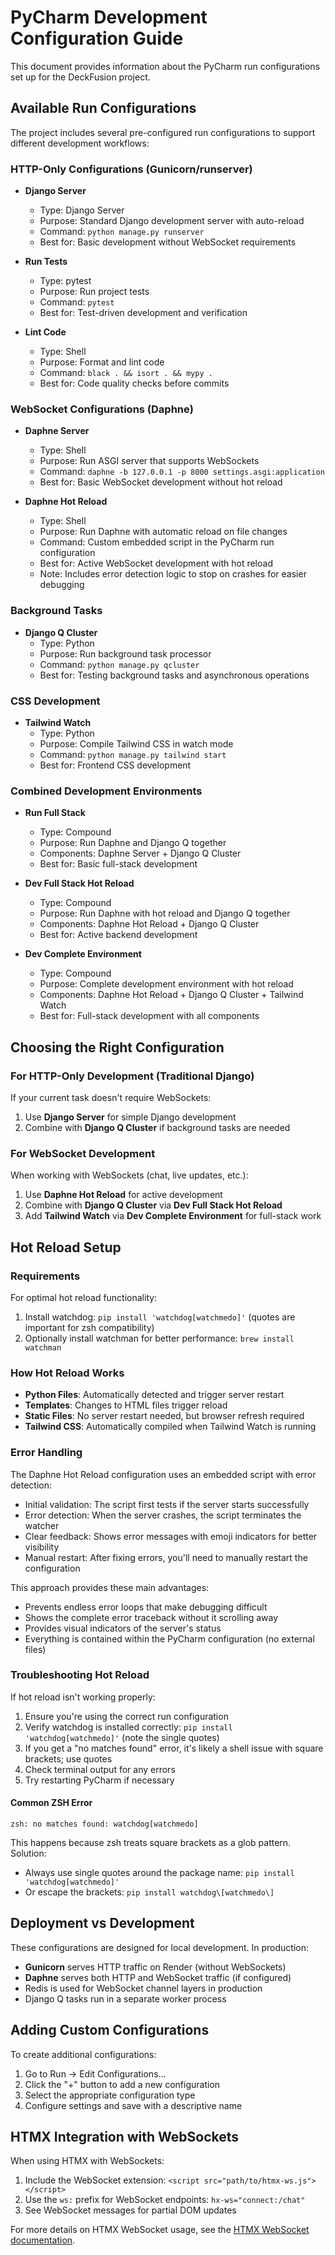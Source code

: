 # PyCharm Development Configuration Guide

This document provides information about the PyCharm run configurations set up for the DeckFusion project.

## Available Run Configurations

The project includes several pre-configured run configurations to support different development workflows:

### HTTP-Only Configurations (Gunicorn/runserver)

- **Django Server**
  - Type: Django Server
  - Purpose: Standard Django development server with auto-reload
  - Command: `python manage.py runserver`
  - Best for: Basic development without WebSocket requirements

- **Run Tests**
  - Type: pytest
  - Purpose: Run project tests
  - Command: `pytest`
  - Best for: Test-driven development and verification

- **Lint Code**
  - Type: Shell
  - Purpose: Format and lint code
  - Command: `black . && isort . && mypy .`
  - Best for: Code quality checks before commits

### WebSocket Configurations (Daphne)

- **Daphne Server**
  - Type: Shell
  - Purpose: Run ASGI server that supports WebSockets
  - Command: `daphne -b 127.0.0.1 -p 8000 settings.asgi:application`
  - Best for: Basic WebSocket development without hot reload

- **Daphne Hot Reload**
  - Type: Shell
  - Purpose: Run Daphne with automatic reload on file changes
  - Command: Custom embedded script in the PyCharm run configuration
  - Best for: Active WebSocket development with hot reload
  - Note: Includes error detection logic to stop on crashes for easier debugging

### Background Tasks

- **Django Q Cluster**
  - Type: Python
  - Purpose: Run background task processor
  - Command: `python manage.py qcluster`
  - Best for: Testing background tasks and asynchronous operations

### CSS Development

- **Tailwind Watch**
  - Type: Python
  - Purpose: Compile Tailwind CSS in watch mode
  - Command: `python manage.py tailwind start`
  - Best for: Frontend CSS development

### Combined Development Environments

- **Run Full Stack**
  - Type: Compound
  - Purpose: Run Daphne and Django Q together
  - Components: Daphne Server + Django Q Cluster
  - Best for: Basic full-stack development

- **Dev Full Stack Hot Reload**
  - Type: Compound
  - Purpose: Run Daphne with hot reload and Django Q together
  - Components: Daphne Hot Reload + Django Q Cluster
  - Best for: Active backend development

- **Dev Complete Environment**
  - Type: Compound
  - Purpose: Complete development environment with hot reload
  - Components: Daphne Hot Reload + Django Q Cluster + Tailwind Watch
  - Best for: Full-stack development with all components

## Choosing the Right Configuration

### For HTTP-Only Development (Traditional Django)

If your current task doesn't require WebSockets:

1. Use **Django Server** for simple Django development
2. Combine with **Django Q Cluster** if background tasks are needed

### For WebSocket Development

When working with WebSockets (chat, live updates, etc.):

1. Use **Daphne Hot Reload** for active development
2. Combine with **Django Q Cluster** via **Dev Full Stack Hot Reload**
3. Add **Tailwind Watch** via **Dev Complete Environment** for full-stack work

## Hot Reload Setup

### Requirements

For optimal hot reload functionality:

1. Install watchdog: `pip install 'watchdog[watchmedo]'` (quotes are important for zsh compatibility)
2. Optionally install watchman for better performance: `brew install watchman`

### How Hot Reload Works

- **Python Files**: Automatically detected and trigger server restart
- **Templates**: Changes to HTML files trigger reload
- **Static Files**: No server restart needed, but browser refresh required
- **Tailwind CSS**: Automatically compiled when Tailwind Watch is running

### Error Handling

The Daphne Hot Reload configuration uses an embedded script with error detection:
- Initial validation: The script first tests if the server starts successfully
- Error detection: When the server crashes, the script terminates the watcher
- Clear feedback: Shows error messages with emoji indicators for better visibility
- Manual restart: After fixing errors, you'll need to manually restart the configuration

This approach provides these main advantages:
- Prevents endless error loops that make debugging difficult
- Shows the complete error traceback without it scrolling away
- Provides visual indicators of the server's status
- Everything is contained within the PyCharm configuration (no external files)

### Troubleshooting Hot Reload

If hot reload isn't working properly:

1. Ensure you're using the correct run configuration
2. Verify watchdog is installed correctly: `pip install 'watchdog[watchmedo]'` (note the single quotes)
3. If you get a "no matches found" error, it's likely a shell issue with square brackets; use quotes
4. Check terminal output for any errors
5. Try restarting PyCharm if necessary

#### Common ZSH Error

```
zsh: no matches found: watchdog[watchmedo]
```

This happens because zsh treats square brackets as a glob pattern. Solution:

- Always use single quotes around the package name: `pip install 'watchdog[watchmedo]'`
- Or escape the brackets: `pip install watchdog\[watchmedo\]`

## Deployment vs Development

These configurations are designed for local development. In production:

- **Gunicorn** serves HTTP traffic on Render (without WebSockets)
- **Daphne** serves both HTTP and WebSocket traffic (if configured)
- Redis is used for WebSocket channel layers in production
- Django Q tasks run in a separate worker process

## Adding Custom Configurations

To create additional configurations:

1. Go to Run → Edit Configurations...
2. Click the "+" button to add a new configuration
3. Select the appropriate configuration type
4. Configure settings and save with a descriptive name

## HTMX Integration with WebSockets

When using HTMX with WebSockets:

1. Include the WebSocket extension: `<script src="path/to/htmx-ws.js"></script>`
2. Use the `ws:` prefix for WebSocket endpoints: `hx-ws="connect:/chat"`
3. See WebSocket messages for partial DOM updates

For more details on HTMX WebSocket usage, see the [HTMX WebSocket documentation](https://htmx.org/extensions/web-sockets/).